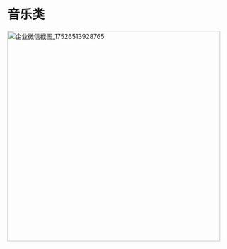 # 音乐类

<img width="481" height="475" alt="企业微信截图_17526513928765" src="https://github.com/user-attachments/assets/2d0cdfe8-dfbd-478b-8d59-eff55b5fd822" />
